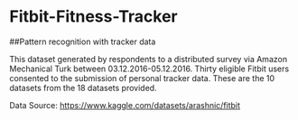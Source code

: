 # Fitbit-Fitness-Tracker
##Pattern recognition with tracker data

This dataset generated by respondents to a distributed survey via Amazon Mechanical Turk between 03.12.2016-05.12.2016. 
Thirty eligible Fitbit users consented to the submission of personal tracker data.
These are the 10 datasets from the 18 datasets provided.

Data Source: https://www.kaggle.com/datasets/arashnic/fitbit
